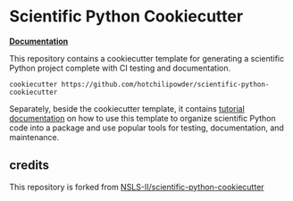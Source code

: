 # Scientific Python Cookiecutter

**[Documentation](https://hotchilipowder.github.io/scientific-python-cookiecutter/)**

This repository contains a cookiecutter template for generating a scientific
Python project complete with CI testing and documentation.

```
cookiecutter https://github.com/hotchilipowder/scientific-python-cookiecutter
```

Separately, beside the cookiecutter template, it contains
[tutorial documentation](https://hotchilipowder.github.io/scientific-python-cookiecutter/)
on how to use this template to organize scientific Python code into a package
and use popular tools for testing, documentation, and maintenance.


## credits

This repository is forked from [NSLS-II/scientific-python-cookiecutter](https://github.com/NSLS-II/scientific-python-cookiecutter)
